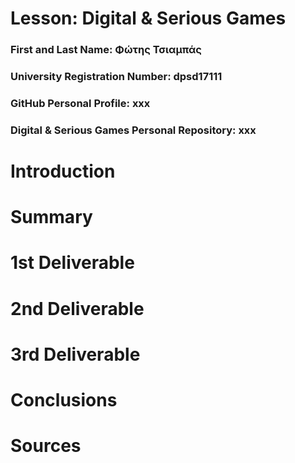 # Lesson: Digital & Serious Games

### First and Last Name: Φώτης Τσιαμπάς
### University Registration Number: dpsd17111
### GitHub Personal Profile: xxx
### Digital & Serious Games Personal Repository: xxx

# Introduction

# Summary


# 1st Deliverable


# 2nd Deliverable


# 3rd Deliverable 


# Conclusions


# Sources

